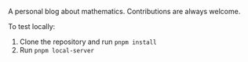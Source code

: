 A personal blog about mathematics. Contributions are always welcome.

To test locally:
1. Clone the repository and run `pnpm install`
2. Run `pnpm local-server`
